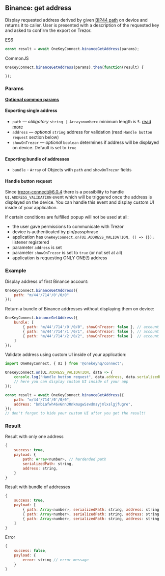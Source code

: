 ## Binance: get address
Display requested address derived by given [BIP44 path](./path) on device and returns it to caller. User is presented with a description of the requested key and asked to confirm the export on Trezor.

ES6
```javascript
const result = await OneKeyConnect.binanceGetAddress(params);
```

CommonJS
```javascript
OneKeyConnect.binanceGetAddress(params).then(function(result) {

});
```

### Params
[****Optional common params****](./commonParams)
#### Exporting single address
* `path` — *obligatory* `string | Array<number>` minimum length is `5`. [read more](./path)
* `address` — *optional* `string` address for validation (read `Handle button request` section below)
* `showOnTrezor` — *optional* `boolean` determines if address will be displayed on device. Default is set to `true`

#### Exporting bundle of addresses
* `bundle` - `Array` of Objects with `path` and `showOnTrezor` fields

#### Handle button request
Since trezor-connect@6.0.4 there is a possibility to handle `UI.ADDRESS_VALIDATION` event which will be triggered once the address is displayed on the device.
You can handle this event and display custom UI inside of your application.

If certain conditions are fulfilled popup will not be used at all:
- the user gave permissions to communicate with Trezor
- device is authenticated by pin/passphrase
- application has `OneKeyConnect.on(UI.ADDRESS_VALIDATION, () => {});` listener registered
- parameter `address` is set
- parameter `showOnTrezor` is set to `true` (or not set at all)
- application is requesting ONLY ONE(!) address


### Example
Display address of first Binance account:
```javascript
OneKeyConnect.binanceGetAddress({
    path: "m/44'/714'/0'/0/0"
});
```
Return a bundle of Binance addresses without displaying them on device:
```javascript
OneKeyConnect.binanceGetAddress({
    bundle: [
        { path: "m/44'/714'/0'/0/0", showOnTrezor: false }, // account 1, address 1
        { path: "m/44'/714'/1'/0/1", showOnTrezor: false }, // account 2, address 2
        { path: "m/44'/714'/2'/0/2", showOnTrezor: false }  // account 3, address 3
    ]
});
```
Validate address using custom UI inside of your application:
```javascript
import OneKeyConnect, { UI } from '@onekeyhq/connect';

OneKeyConnect.on(UI.ADDRESS_VALIDATION, data => {
    console.log("Handle button request", data.address, data.serializedPath);
    // here you can display custom UI inside of your app
});

const result = await OneKeyConnect.binanceGetAddress({
    path: "m/44'/714'/0'/0/0",
    address: "bnb1afwh46v6nn30nkmugw5swdmsyjmlxslgjfugre",
});
// don't forget to hide your custom UI after you get the result!
```

### Result
Result with only one address
```javascript
{
    success: true,
    payload: {
        path: Array<number>, // hardended path
        serializedPath: string,
        address: string,
    }
}
```
Result with bundle of addresses
```javascript
{
    success: true,
    payload: [
        { path: Array<number>, serializedPath: string, address: string }, // account 1, address 1
        { path: Array<number>, serializedPath: string, address: string }, // account 2, address 2
        { path: Array<number>, serializedPath: string, address: string }  // account 3, address 3
    ]
}
```
Error
```javascript
{
    success: false,
    payload: {
        error: string // error message
    }
}
```
